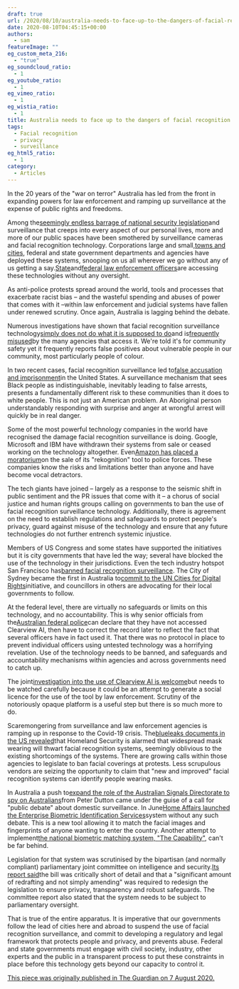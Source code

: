 ```yaml
---
draft: true
url: /2020/08/10/australia-needs-to-face-up-to-the-dangers-of-facial-recognition-technology/
date: 2020-08-10T04:45:15+00:00
authors:
  - sam
featureImage: ""
eg_custom_meta_216:
  - "true"
eg_soundcloud_ratio:
  - 1
eg_youtube_ratio:
  - 1
eg_vimeo_ratio:
  - 1
eg_wistia_ratio:
  - 1
title: Australia needs to face up to the dangers of facial recognition technology
tags:
  - Facial recognition
  - privacy
  - surveillance
eg_html5_ratio:
  - 1
category:
  - Articles
---
```



In the 20 years of the "war on terror" Australia has led from the front in expanding powers for law enforcement and ramping up surveillance at the expense of public rights and freedoms.

Among the[seemingly endless barrage of national security legislation][1]and surveillance that creeps into every aspect of our personal lives, more and more of our public spaces have been smothered by surveillance cameras and facial recognition technology. Corporations large and small,[towns and cities][2], federal and state government departments and agencies have deployed these systems, snooping on us all wherever we go without any of us getting a say.[State][3]and[federal law enforcement officers][4]are accessing these technologies without any oversight.

As anti-police protests spread around the world, tools and processes that exacerbate racist bias – and the wasteful spending and abuses of power that comes with it –within law enforcement and judicial systems have fallen under renewed scrutiny. Once again, Australia is lagging behind the debate.

Numerous investigations have shown that facial recognition surveillance technology[simply does not do what it is supposed to do][5]and is[frequently misused][6]by the many agencies that access it. We're told it's for community safety yet it frequently reports false positives about vulnerable people in our community, most particularly people of colour.

In two recent cases, facial recognition surveillance led to[false accusation and imprisonment][7]in the United States. A surveillance mechanism that sees Black people as indistinguishable, inevitably leading to false arrests, presents a fundamentally different risk to these communities than it does to white people. This is not just an American problem. An Aboriginal person understandably responding with surprise and anger at wrongful arrest will quickly be in real danger.

Some of the most powerful technology companies in the world have recognised the damage facial recognition surveillance is doing. Google, Microsoft and IBM have withdrawn their systems from sale or ceased working on the technology altogether. Even[Amazon has placed a moratorium][8]on the sale of its "rekognition" tool to police forces. These companies know the risks and limitations better than anyone and have become vocal detractors.

The tech giants have joined – largely as a response to the seismic shift in public sentiment and the PR issues that come with it – a chorus of social justice and human rights groups calling on governments to ban the use of facial recognition surveillance technology. Additionally, there is agreement on the need to establish regulations and safeguards to protect people's privacy, guard against misuse of the technology and ensure that any future technologies do not further entrench systemic injustice.

Members of US Congress and some states have supported the initiatives but it is city governments that have led the way; several have blocked the use of the technology in their jurisdictions. Even the tech industry hotspot San Francisco has[banned facial recognition surveillance][9]. The City of Sydney became the first in Australia to[commit to the UN Cities for Digital Rights][10]initiative, and councillors in others are advocating for their local governments to follow.

At the federal level, there are virtually no safeguards or limits on this technology, and no accountability. This is why senior officials from the[Australian federal police][11]can declare that they have not accessed Clearview AI, then have to correct the record later to reflect the fact that several officers have in fact used it. That there was no protocol in place to prevent individual officers using untested technology was a horrifying revelation. Use of the technology needs to be banned, and safeguards and accountability mechanisms within agencies and across governments need to catch up.

The joint[investigation into the use of Clearview AI is welcome][12]but needs to be watched carefully because it could be an attempt to generate a social licence for the use of the tool by law enforcement. Scrutiny of the notoriously opaque platform is a useful step but there is so much more to do.

Scaremongering from surveillance and law enforcement agencies is ramping up in response to the Covid-19 crisis. The[blueleaks documents in the US revealed][13]that Homeland Security is alarmed that widespread mask wearing will thwart facial recognition systems, seemingly oblivious to the existing shortcomings of the systems. There are growing calls within those agencies to legislate to ban facial coverings at protests. Less scrupulous vendors are seizing the opportunity to claim that "new and improved" facial recognition systems can identify people wearing masks.

In Australia a push to[expand the role of the Australian Signals Directorate to spy on Australians][14]from Peter Dutton came under the guise of a call for "public debate" about domestic surveillance. In June[Home Affairs launched the Enterprise Biometric Identification Services][15]system without any such debate. This is a new tool allowing it to match the facial images and fingerprints of anyone wanting to enter the country. Another attempt to implement[the national biometric matching system, "The Capability"][16], can't be far behind.

Legislation for that system was scrutinised by the bipartisan (and normally compliant) parliamentary joint committee on intelligence and security.[Its report said][17]the bill was critically short of detail and that a "significant amount of redrafting and not simply amending" was required to redesign the legislation to ensure privacy, transparency and robust safeguards. The committee report also stated that the system needs to be subject to parliamentary oversight.

That is true of the entire apparatus. It is imperative that our governments follow the lead of cities here and abroad to suspend the use of facial recognition surveillance, and commit to developing a regulatory and legal framework that protects people and privacy, and prevents abuse. Federal and state governments must engage with civil society, industry, other experts and the public in a transparent process to put these constraints in place before this technology gets beyond our capacity to control it.

[This piece was originally published in The Guardian on 7 August 2020.][18]

 [1]: https://digitalrightswatch.org.au/timeline-natsecleg/
 [2]: https://thewest.com.au/news/perth/city-of-perth-briefcam-technology-to-go-live-before-june-as-part-of-1-million-smart-cities-trial-ng-b881172364z
 [3]: https://www.itnews.com.au/news/victoria-police-admits-officers-trialled-clearview-ai-facial-recognition-tool-549432
 [4]: https://www.abc.net.au/news/science/2020-04-14/clearview-ai-facial-recognition-tech-australian-federal-police/12146894
 [5]: http://proceedings.mlr.press/v81/buolamwini18a/buolamwini18a.pdf
 [6]: https://www.nytimes.com/2020/01/18/technology/clearview-privacy-facial-recognition.html
 [7]: https://www.nytimes.com/2020/06/24/technology/facial-recognition-arrest.html
 [8]: https://blog.aboutamazon.com/policy/we-are-implementing-a-one-year-moratorium-on-police-use-of-rekognition
 [9]: https://www.nytimes.com/2019/05/14/us/facial-recognition-ban-san-francisco.html
 [10]: https://citiesfordigitalrights.org/sydney
 [11]: https://www.theguardian.com/australia-news/australian-federal-police
 [12]: https://abcnews.go.com/International/wireStory/uk-australia-investigate-clearview-facial-recognition-firm-71692169
 [13]: https://theintercept.com/2020/07/16/face-masks-facial-recognition-dhs-blueleaks/
 [14]: https://www.theguardian.com/australia-news/2020/feb/20/peter-dutton-renews-calls-for-public-debate-over-domestic-surveillance-powers
 [15]: https://www.themandarin.com.au/134858-home-affairs-new-border-processing-system-uses-facial-and-fingerprint-recognition/
 [16]: https://www.smh.com.au/national/nsw/surveillance-state-nsw-intensifies-citizen-tracking-20181019-p50atw.html
 [17]: https://www.aph.gov.au/Parliamentary_Business/Committees/Joint/Intelligence_and_Security/Identity-Matching2019/Report
 [18]: https://www.theguardian.com/commentisfree/2020/aug/07/australia-needs-to-face-up-to-the-dangers-of-facial-recognition-technology
